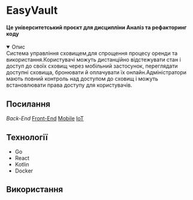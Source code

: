 # EasyVault
#### Це університетський проєкт для дисципліни **Аналіз та рефакторинг коду**

<details open>
  <summary>Опис</summary>
  <markdown>
    Система управління сховищем,для спрощення процесу оренди та використання.Користувачі можуть дистанційно відстежувати стан і доступ до своїх сховищ через мобільний застосунок, переглядати доступні сховища, бронювати й оплачувати їх онлайн.Адміністратори мають повний контроль над доступом до сховищ і можуть встановлювати права доступу для користувачів.
  </markdown>
</details>

Посилання
---
_Back-End_
[Front-End][1]
[Mobile][2]
[IoT][3]

[1]: https://github.com/lozovoyDanil
[2]: https://github.com/lozovoyDanil
[3]: https://github.com/lozovoyDanil

Технології
---
* Go
* React
* Kotlin
* Docker

Використання
---
